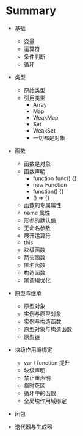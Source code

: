 # Summary

- 基础
  - 变量
  - 运算符
  - 条件判断
  - 循环
- 类型
  - 原始类型
  - 引用类型
    - Array
    - Map
    - WeakMap
    - Set
    - WeakSet
    - 一切都是对象
- 函数
  - 函数是对象
  - 函数声明
    - function func() {}
    - new Function
    - function() {}
    - () => {}
  - 函数的专属属性
  - name 属性
  - 形参的默认值
  - 无命名参数
  - 展开运算符
  - this
  - 块级函数
  - 箭头函数
  - 匿名函数
  - 构造函数
  - 尾调用优化
- 原型与继承
  - 原型对象
  - 实例与原型对象
  - 实例与构造函数
  - 原型对象与构造函数
  - 原型链


- 块级作用域绑定
  - var / function 提升
  - 块级声明
  - 禁止重声明
  - 临时死区
  - 循环中的函数
  - 全局块作用域绑定
- 闭包
- 迭代器与生成器
